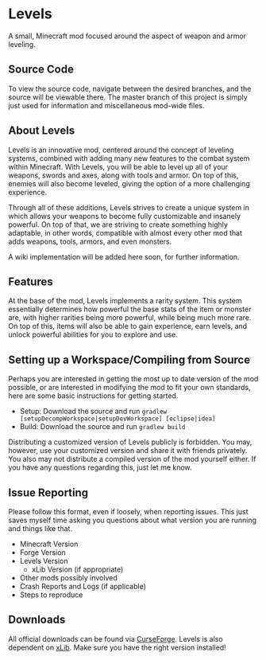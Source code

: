 # Levels
A small, Minecraft mod focused around the aspect of weapon and armor leveling.

## Source Code
To view the source code, navigate between the desired branches, and the source will be viewable there. The master branch of this project is simply just used for information and miscellaneous mod-wide files.

## About Levels
Levels is an innovative mod, centered around the concept of leveling systems, combined with adding many new features to the combat system within Minecraft. With Levels, you will be able to level up all of your weapons, swords and axes, along with tools and armor. On top of this, enemies will also become leveled, giving the option of a more challenging experience.

Through all of these additions, Levels strives to create a unique system in which allows your weapons to become fully customizable and insanely powerful. On top of that, we are striving to create something highly adaptable, in other words, compatible with almost every other mod that adds weapons, tools, armors, and even monsters.

A wiki implementation will be added here soon, for further information.

## Features
At the base of the mod, Levels implements a rarity system. This system essentially determines how powerful the base stats of the item or monster are, with higher rarities being more powerful, while being much more rare. On top of this, items will also be able to gain experience, earn levels, and unlock powerful abilities for you to explore and use.

## Setting up a Workspace/Compiling from Source
Perhaps you are interested in getting the most up to date version of the mod possible, or are interested in modifying the mod to fit your own standards, here are some basic instructions for getting started.

* Setup: Download the source and run `gradlew [setupDecompWorkspace|setupDevWorkspace] [eclipse|idea]`
* Build: Download the source and run `gradlew build`

Distributing a customized version of Levels publicly is forbidden. You may, however, use your customized version and share it with friends privately. You also may not distribute a compiled version of the mod yourself either. If you have any questions regarding this, just let me know.

## Issue Reporting
Please follow this format, even if loosely, when reporting issues. This just saves myself time asking you questions about what version you are running and things like that.

* Minecraft Version
* Forge Version
* Levels Version
  * xLib Version (if appropriate)
* Other mods possibly involved
* Crash Reports and Logs (if applicable)
* Steps to reproduce

## Downloads
All official downloads can be found via [CurseForge](http://minecraft.curseforge.com/projects/levels/files). Levels is also dependent on [xLib](http://minecraft.curseforge.com/projects/xlib). Make sure you have the right version installed!
